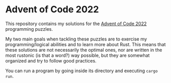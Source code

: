 # Advent of Code 2022

This repository contains my solutions for the [Advent of Code 2022][advent] programming
puzzles.

My two main goals when tackling these puzzles are to exercise my programming/logical
abilities and to learn more about Rust. This means that these solutions are not
necessarily the optimal ones, nor are written in the most rustonic (is that a word?)
way possible, but they are somewhat organized and try to follow good practices.

You can run a program by going inside its directory and executing `cargo run`.


[advent]: https://adventofcode.com/2022
